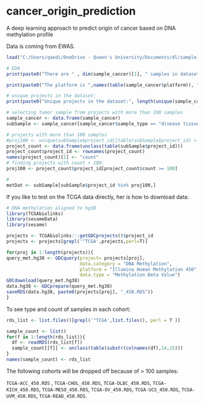 # cancer_origin_prediction
A deep learning approach to predict origin of cancer based on DNA methylation profile 

Data is coming from EWAS.

```R
load("C:/Users/qaedi/OneDrive - Queen's University/Documents/dl/sample_cancer.RData")

# EDA
print(paste0("There are " , dim(sample_cancer)[1], " samples in dataset with ", dim(sample_cancer)[2], " features." ))

print(paste0("The platform is ",names(table(sample_cancer$platform)), " used to assess ", table(sample_cancer$platform), " samples."))

# unique projects in the dataset:
print(paste0("Unique projects in the dataset:", length(unique(sample_cancer$project_id))))

# selecting tumor sample from projects with more than 100 samples
sample_cancer <- data.frame(sample_cancer)
subSample <- sample_cancer[sample_cancer$sample_type == "disease tissue", ]

# projects with more than 100 samples
#proj100 <- unique(subSample$project_id)[table(subSample$project_id) > 100]
project_count <- data.frame(unclass(table(subSample$project_id)))
project_count$project_id <- rownames(project_count)
names(project_count)[1] <- "count"
# finding projects with count > 100:
proj100 <- project_count$project_id[project_count$count >= 100]

# 
metDat <- subSample[subSample$project_id %in% proj100,]


```
If you like to test on the TCGA data directly, her is how to download data:

```R
# DNA methylation aligned to hg38
library(TCGAbiolinks)
library(sesameData)
library(sesame)

projects <- TCGAbiolinks:::getGDCprojects()$project_id
projects <- projects[grepl('^TCGA',projects,perl=T)]

for(proj in 1:length(projects)){
query_met.hg38 <- GDCquery(project= projects[proj], 
                           data.category = "DNA Methylation",
                           platform = "Illumina Human Methylation 450",
                           data.type = "Methylation Beta Value")
GDCdownload(query_met.hg38)
data.hg38 <- GDCprepare(query_met.hg38)
saveRDS(data.hg38, paste0(projects[proj], "_450.RDS"))
}
```
To see type and count of samples in each cohort:

```R
rds_list <- list.files()[grepl('^TCGA',list.files(), perl = T )]

sample_count <- list()
for(f in 1:length(rds_list)){
  df <- readRDS(rds_list[f])
  sample_count[[f]] <- unclass(table(substr(colnames(df),14,15)))
}
names(sample_count) <- rds_list

```
The following cohorts will be dropped off because of > 100 samples:

`TCGA-ACC_450.RDS` , `TCGA-CHOL_450.RDS`, `TCGA-DLBC_450.RDS`, `TCGA-KICH_450.RDS`, `TCGA-MESO_450.RDS`, `TCGA-OV_450.RDS`, `TCGA-UCS_450.RDS`, `TCGA-UVM_450.RDS`, `TCGA-READ_450.RDS`. 



